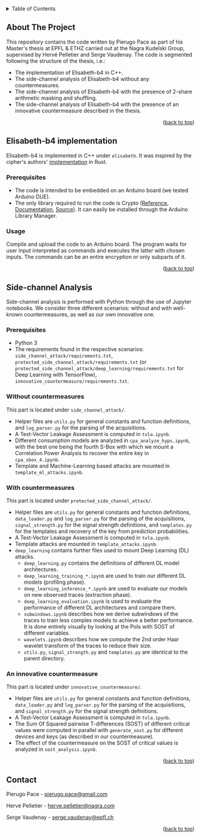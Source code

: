 <a id="readme-top"></a>



<!-- TABLE OF CONTENTS -->
<details>
  <summary>Table of Contents</summary>
  <ol>
    <li>
      <a href="#about-the-project">About The Project</a>
    </li>
    <li>
      <a href="#elisabeth-b4-implementation">Elisabeth-b4 implementation</a>
      <ul>
        <li><a href="#prerequisites">Prerequisites</a></li>
        <li><a href="#usage">Usage</a></li>
      </ul>
    </li>
    <li><a href="#side-channel-analysis">Side-channel Analysis</a></li>
      <ul>
        <li><a href="#prerequisites-1">Prerequisites</a></li>
        <li><a href="#without-countermeasures">Without countermeasures</a></li>
        <li><a href="#with-countermeasures">With countermeasures</a></li>
        <li><a href="#an-innovative-countermeasure">An innovative countermeasure</a></li>
      </ul>
    <li><a href="#contact">Contact</a></li>
  </ol>
</details>



<!-- ABOUT THE PROJECT -->
## About The Project

This repository contains the code written by Pierugo Pace as part of his Master's thesis at EPFL & ETHZ carried out at the Nagra Kudelski Group, supervised by Hervé Pelletier and Serge Vaudenay. The code is segmented following the structure of the thesis, i.e.:

* The implementation of Elisabeth-b4 in C++.
* The side-channel analysis of Elisabeth-b4 without any countermeasures.
* The side-channel analysis of Elisabeth-b4 with the presence of 2-share arithmetic masking and shuffling.
* The side-channel analysis of Elisabeth-b4 with the presence of an innovative countermeasure described in the thesis.

<p align="right">(<a href="#readme-top">back to top</a>)</p>



<!-- ELISABETH-B4 -->
## Elisabeth-b4 implementation

Elisabeth-b4 is implemented in C++ under `elisabeth`. It was inspired by the cipher's authors' [implementation](https://github.com/princess-elisabeth/Elisabeth/tree/master) in Rust.

### Prerequisites

* The code is intended to be embedded on an Arduino board (we tested Arduino DUE).
* The only library required to run the code is Crypto ([Reference](https://www.arduino.cc/reference/en/libraries/crypto/), [Documentation](https://rweather.github.io/arduinolibs/crypto.html), [Source](https://github.com/OperatorFoundation/Crypto)). It can easily be installed through the Arduino Library Manager.

### Usage

Compile and upload the code to an Arduino board. The program waits for user input interpreted as commands and executes the latter with chosen inputs. The commands can be an entire encryption or only subparts of it.

<p align="right">(<a href="#readme-top">back to top</a>)</p>



<!-- SIDE-CHANNEL ANALYSIS -->
## Side-channel Analysis

Side-channel analysis is performed with Python through the use of Jupyter notebooks. We consider three different scenarios: without and with well-known countermeasures, as well as our own innovative one.

### Prerequisites

* Python 3
* The requirements found in the respective scenarios: `side_channel_attack/requirements.txt`, `protected_side_channel_attack/requirements.txt` (or `protected_side_channel_attack/deep_learning/requirements.txt` for Deep Learning with TensorFlow), `innovative_countermeasure/requirements.txt`.

### Without countermeasures

This part is located under `side_channel_attack/`.

* Helper files are `utils.py` for general constants and function definitions, and `log_parser.py` for the parsing of the acquisitions.
* A Test-Vector Leakage Assessment is computed in `tvla.ipynb`.
* Different consumption models are analyzed in `cpa_analyze_hyps.ipynb`, with the best one being the fourth S-Box with which we mount a Correlation Power Analysis to recover the entire key in `cpa_sbox_4.ipynb`.
* Template and Machine-Learning based attacks are mounted in `template_ml_attacks.ipynb`.

### With countermeasures

This part is located under `protected_side_channel_attack/`.

* Helper files are `utils.py` for general constants and function definitions, `data_loader.py` and `log_parser.py` for the parsing of the acquisitions, `signal_strength.py` for the signal strength definitions, and `templates.py` for the templates and recovery of the key from prediction probabilities.
* A Test-Vector Leakage Assessment is computed in `tvla.ipynb`.
* Template attacks are mounted in `template_attacks.ipynb`.
* `deep_learning` contains further files used to mount Deep Learning (DL) attacks.
   * `deep_learning.py` contains the definitions of different DL model architectures.
   * `deep_learning_training_*.ipynb` are used to train our different DL models (profiling phase).
   * `deep_learning_inference_*.ipynb` are used to evaluate our models on new observed traces (extraction phase).
   * `deep_learning_evaluation.ipynb` is used to evaluate the performance of different DL architectures and compare them.
   * `subwindows.ipynb` describes how we derive subwindows of the traces to train less complex models to achieve a better performance. It is done entirely visually by looking at the PoIs with SOST of different variables.
   * `wavelets.ipynb` describes how we compute the 2nd order Haar wavelet transform of the traces to reduce their size.
   * `utils.py`, `signal_strength.py` and `templates.py` are identical to the parent directory.

### An innovative countermeasure

This part is located under `innovative_countermeasure/`.

* Helper files are `utils.py` for general constants and function definitions, `data_loader.py` and `log_parser.py` for the parsing of the acquisitions, and `signal_strength.py` for the signal strength definitions.
* A Test-Vector Leakage Assessment is computed in `tvla.ipynb`.
* The Sum Of Squared pairwise T-differences (SOST) of different critical values were computed in parallel with `generate_sost.py` for different devices and keys (as described in our countermeasure).
* The effect of the countermeasure on the SOST of critical values is analyzed in `sost_analysis.ipynb`.

<p align="right">(<a href="#readme-top">back to top</a>)</p>



<!-- CONTACT -->
## Contact

Pierugo Pace - pierugo.pace@gmail.com

Hervé Pelletier - herve.pelletier@nagra.com

Serge Vaudenay - serge.vaudenay@epfl.ch

<p align="right">(<a href="#readme-top">back to top</a>)</p>

